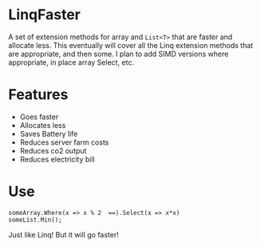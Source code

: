 # LinqFaster
A set of extension methods for array and `List<T>` that are faster and allocate less. This eventually will cover all the Linq extension methods
that are appropriate, and then some. I plan to add SIMD versions where appropriate, in place array Select, etc.

# Features

* Goes faster
* Allocates less
* Saves Battery life
* Reduces server farm costs
* Reduces co2 output
* Reduces electricity bill

# Use

```
someArray.Where(x => x % 2  ==).Select(x => x*x)
someList.Min();
```

Just like Linq! But it will go faster!



